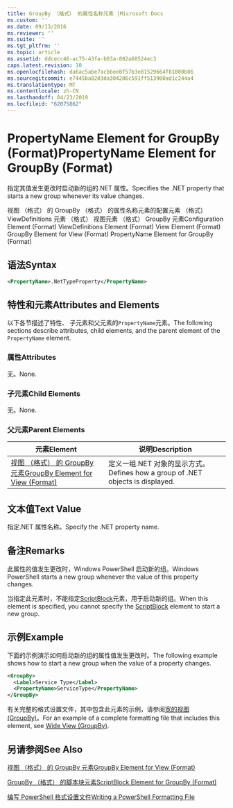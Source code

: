 ```yaml
---
title: GroupBy （格式） 的属性名称元素 |Microsoft Docs
ms.custom: ''
ms.date: 09/13/2016
ms.reviewer: ''
ms.suite: ''
ms.tgt_pltfrm: ''
ms.topic: article
ms.assetid: ddcecc46-ac75-43fa-b03a-802a68524ec3
caps.latest.revision: 10
ms.openlocfilehash: da6ac5abe7acbbee8f57b3e81529664f81800b86
ms.sourcegitcommit: e7445ba8203da304286c591ff513900ad1c244a4
ms.translationtype: MT
ms.contentlocale: zh-CN
ms.lasthandoff: 04/23/2019
ms.locfileid: "62075862"
---
```

# <a name="propertyname-element-for-groupby-format"></a><span data-ttu-id="df9ce-102">PropertyName Element for GroupBy (Format)</span><span class="sxs-lookup"><span data-stu-id="df9ce-102">PropertyName Element for GroupBy (Format)</span></span>

<span data-ttu-id="df9ce-103">指定其值发生更改时启动新的组的.NET 属性。</span><span class="sxs-lookup"><span data-stu-id="df9ce-103">Specifies the .NET property that starts a new group whenever its value changes.</span></span>

<span data-ttu-id="df9ce-104">视图 （格式） 的 GroupBy （格式） 的属性名称元素的配置元素 （格式） ViewDefinitions 元素 （格式） 视图元素 （格式） GroupBy 元素</span><span class="sxs-lookup"><span data-stu-id="df9ce-104">Configuration Element (Format) ViewDefinitions Element (Format) View Element (Format) GroupBy Element for View (Format) PropertyName Element for GroupBy (Format)</span></span>

## <a name="syntax"></a><span data-ttu-id="df9ce-105">语法</span><span class="sxs-lookup"><span data-stu-id="df9ce-105">Syntax</span></span>

```xml
<PropertyName>.NetTypeProperty</PropertyName>
```

## <a name="attributes-and-elements"></a><span data-ttu-id="df9ce-106">特性和元素</span><span class="sxs-lookup"><span data-stu-id="df9ce-106">Attributes and Elements</span></span>

<span data-ttu-id="df9ce-107">以下各节描述了特性、 子元素和父元素的`PropertyName`元素。</span><span class="sxs-lookup"><span data-stu-id="df9ce-107">The following sections describe attributes, child elements, and the parent element of the `PropertyName` element.</span></span>

### <a name="attributes"></a><span data-ttu-id="df9ce-108">属性</span><span class="sxs-lookup"><span data-stu-id="df9ce-108">Attributes</span></span>

<span data-ttu-id="df9ce-109">无。</span><span class="sxs-lookup"><span data-stu-id="df9ce-109">None.</span></span>

### <a name="child-elements"></a><span data-ttu-id="df9ce-110">子元素</span><span class="sxs-lookup"><span data-stu-id="df9ce-110">Child Elements</span></span>

<span data-ttu-id="df9ce-111">无。</span><span class="sxs-lookup"><span data-stu-id="df9ce-111">None.</span></span>

### <a name="parent-elements"></a><span data-ttu-id="df9ce-112">父元素</span><span class="sxs-lookup"><span data-stu-id="df9ce-112">Parent Elements</span></span>

|<span data-ttu-id="df9ce-113">元素</span><span class="sxs-lookup"><span data-stu-id="df9ce-113">Element</span></span>|<span data-ttu-id="df9ce-114">说明</span><span class="sxs-lookup"><span data-stu-id="df9ce-114">Description</span></span>|
|-------------|-----------------|
|[<span data-ttu-id="df9ce-115">视图 （格式） 的 GroupBy 元素</span><span class="sxs-lookup"><span data-stu-id="df9ce-115">GroupBy Element for View (Format)</span></span>](./groupby-element-for-view-format.md)|<span data-ttu-id="df9ce-116">定义一组.NET 对象的显示方式。</span><span class="sxs-lookup"><span data-stu-id="df9ce-116">Defines how a group of .NET objects is displayed.</span></span>|

## <a name="text-value"></a><span data-ttu-id="df9ce-117">文本值</span><span class="sxs-lookup"><span data-stu-id="df9ce-117">Text Value</span></span>

<span data-ttu-id="df9ce-118">指定.NET 属性名称。</span><span class="sxs-lookup"><span data-stu-id="df9ce-118">Specify the .NET property name.</span></span>

## <a name="remarks"></a><span data-ttu-id="df9ce-119">备注</span><span class="sxs-lookup"><span data-stu-id="df9ce-119">Remarks</span></span>

<span data-ttu-id="df9ce-120">此属性的值发生更改时，Windows PowerShell 启动新的组。</span><span class="sxs-lookup"><span data-stu-id="df9ce-120">Windows PowerShell starts a new group whenever the value of this property changes.</span></span>

<span data-ttu-id="df9ce-121">当指定此元素时，不能指定[ScriptBlock](./scriptblock-element-for-groupby-format.md)元素，用于启动新的组。</span><span class="sxs-lookup"><span data-stu-id="df9ce-121">When this element is specified, you cannot specify the [ScriptBlock](./scriptblock-element-for-groupby-format.md) element to start a new group.</span></span>

## <a name="example"></a><span data-ttu-id="df9ce-122">示例</span><span class="sxs-lookup"><span data-stu-id="df9ce-122">Example</span></span>

<span data-ttu-id="df9ce-123">下面的示例演示如何启动新的组的属性值发生更改时。</span><span class="sxs-lookup"><span data-stu-id="df9ce-123">The following example shows how to start a new group when the value of a property changes.</span></span>

```xml
<GroupBy>
  <Label>Service Type</Label>
  <PropertyName>ServiceType</PropertyName>
</GroupBy>

```

<span data-ttu-id="df9ce-124">有关完整的格式设置文件，其中包含此元素的示例，请参阅[宽的视图 (GroupBy)](./wide-view-groupby.md)。</span><span class="sxs-lookup"><span data-stu-id="df9ce-124">For an example of a complete formatting file that includes this element, see [Wide View (GroupBy)](./wide-view-groupby.md).</span></span>

## <a name="see-also"></a><span data-ttu-id="df9ce-125">另请参阅</span><span class="sxs-lookup"><span data-stu-id="df9ce-125">See Also</span></span>

[<span data-ttu-id="df9ce-126">视图 （格式） 的 GroupBy 元素</span><span class="sxs-lookup"><span data-stu-id="df9ce-126">GroupBy Element for View (Format)</span></span>](./groupby-element-for-view-format.md)

[<span data-ttu-id="df9ce-127">GroupBy （格式） 的脚本块元素</span><span class="sxs-lookup"><span data-stu-id="df9ce-127">ScriptBlock Element for GroupBy (Format)</span></span>](./scriptblock-element-for-groupby-format.md)

[<span data-ttu-id="df9ce-128">编写 PowerShell 格式设置文件</span><span class="sxs-lookup"><span data-stu-id="df9ce-128">Writing a PowerShell Formatting File</span></span>](./writing-a-powershell-formatting-file.md)
